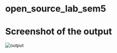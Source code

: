 # open_source_lab_sem5

#   Screenshot of the output 

![output](https://github.com/Ajitkumar-25/open_source_lab_sem5/assets/98700726/ed9d36be-27d7-42cd-a9af-8d41177ad69f)
